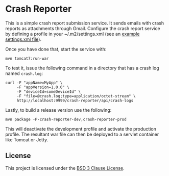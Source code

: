 # Crash Reporter

This is a simple crash report submission service. It sends emails with crash
reports as attachments through Gmail. Configure the crash report service by
defining a profile in your ~/.m2/settings.xml (see an
[example settings.xml file](https://bitbucket.org/damiancarrillo/crash-reporter/wiki/SettingsXml)).

Once you have done that, start the service with:

    mvn tomcat7:run-war

To test it, issue the following command in a directory that has a crash log
named `crash.log`:

    curl -F "appName=MyApp" \
         -F "appVersion=1.0.0" \
         -F "deviceId=someDeviceId" \
         -F "file=@crash.log;type=application/octet-stream" \
         http://localhost:9999/crash-reporter/api/crash-logs

Lastly, to build a release version use the following:

    mvn package -P-crash-reporter-dev,crash-reporter-prod

This will deactivate the development profile and activate the production profile. The
resultant war file can then be deployed to a servlet container like Tomcat or Jetty.

## License

This project is licensed under the [BSD 3 Clause License](http://www.tldrlegal.com/license/bsd-3-clause-license).